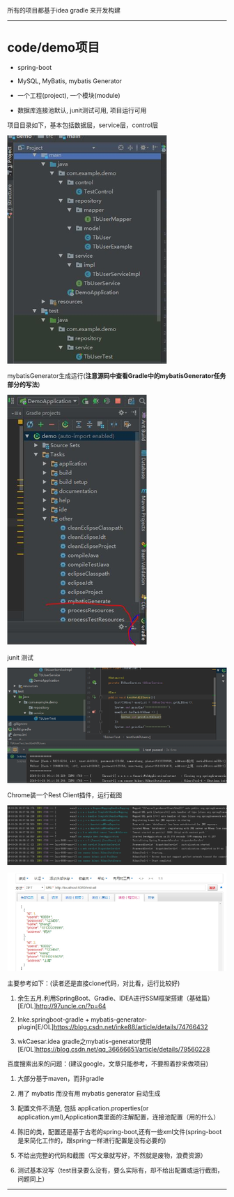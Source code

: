 所有的项目都基于idea gradle 来开发构建

---

# code/demo项目

* spring-boot 

* MySQL, MyBatis, mybatis Generator

* 一个工程(project), 一个模块(module)

* 数据库连接池默认, junit测试可用, 项目运行可用


项目目录如下，基本包括数据层，service层，control层

![](./imgs/structure.JPG)

mybatisGenerator生成运行(**注意源码中查看Gradle中的mybatisGenerator任务部分的写法**)

![](./imgs/gradle-mybatis.JPG)

junit 测试

![](./imgs/rs_junit.jpg)

Chrome装一个Rest Client插件，运行截图

![](./imgs/rs_demo2.jpg)

![](./imgs/rs_demo.jpg)


主要参考如下：(读者还是直接clone代码，对比看，运行比较好)

1. 余生五月.利用SpringBoot、Gradle、IDEA进行SSM框架搭建（基础篇）[E/OL]http://97uncle.cn/?p=64

2. Inke.springboot-gradle + mybatis-generator-plugin[E/OL]https://blog.csdn.net/inke88/article/details/74766432

3. wkCaesar.idea gradle之mybatis-generator使用[E/OL]https://blog.csdn.net/qq_36666651/article/details/79560228

百度搜索出来的问题：(建议google，文章只能参考，不要照着抄来做项目)

1. 大部分基于maven，而非gradle

2. 用了 mybatis 而没有用 mybatis generator 自动生成

3. 配置文件不清楚, 包括 application.properties(or application.yml),Application类里面的注解配置，连接池配置（用的什么）

4. 陈旧的类，配置还是基于古老的spring-boot,还有一些xml文件(spring-boot 是来简化工作的，跟spring一样进行配置是没有必要的)

5. 不给出完整的代码和截图（写文章就写好，不然就是废物，浪费资源）

6. 测试基本没写（test目录要么没有，要么实际有，却不给出配置或运行截图，问题同上）

---

# 
